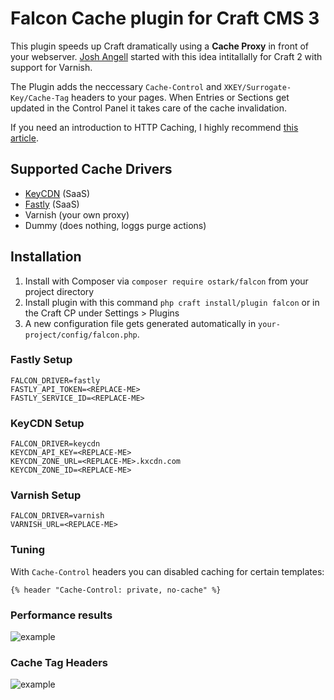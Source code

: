 # Falcon Cache plugin for Craft CMS 3

This plugin speeds up Craft dramatically using a **Cache Proxy** in front of your webserver. [Josh Angell](https://github.com/joshangell/Falcon) started with this idea intitallally for Craft 2 with support for Varnish.  

The Plugin adds the neccessary `Cache-Control` and `XKEY/Surrogate-Key/Cache-Tag` headers to your pages. 
When Entries or Sections get updated in the Control Panel it takes care of the cache invalidation. 

If you need an introduction to HTTP Caching, I highly recommend [this article](https://blog.fortrabbit.com/mastering-http-caching). 

## Supported Cache Drivers

* [KeyCDN](https://www.keycdn.com) (SaaS)
* [Fastly](https://www.fastly.com) (SaaS)
* Varnish (your own proxy)
* Dummy (does nothing, loggs purge actions)

## Installation

1. Install with Composer via `composer require ostark/falcon` from your project directory
2. Install plugin with this command `php craft install/plugin falcon` or in the Craft CP under Settings > Plugins
3. A new configuration file gets generated automatically in `your-project/config/falcon.php`.



### Fastly Setup
```
FALCON_DRIVER=fastly
FASTLY_API_TOKEN=<REPLACE-ME>
FASTLY_SERVICE_ID=<REPLACE-ME>
```

### KeyCDN Setup
```
FALCON_DRIVER=keycdn
KEYCDN_API_KEY=<REPLACE-ME>
KEYCDN_ZONE_URL=<REPLACE-ME>.kxcdn.com
KEYCDN_ZONE_ID=<REPLACE-ME>
```

### Varnish Setup
```
FALCON_DRIVER=varnish
VARNISH_URL=<REPLACE-ME>
```

### Tuning

With `Cache-Control` headers you can disabled caching for certain templates:
```
{% header "Cache-Control: private, no-cache" %}
```



### Performance results
![example](https://github.com/ostark/falcon-craft3/blob/master/resources/preformance.png)

### Cache Tag Headers
![example](https://github.com/ostark/falcon-craft3/blob/master/resources/response-header.png)


